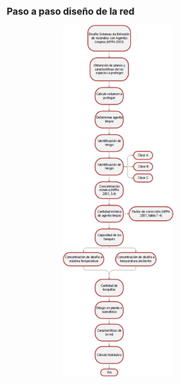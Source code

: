 ## Paso a paso diseño de la red 

<div align="center">
  <img src="https://github.com/Andrealvch/C.RCI/blob/main/Section03/.graph/Agente%20limpio.png" width="250px">
</div>
